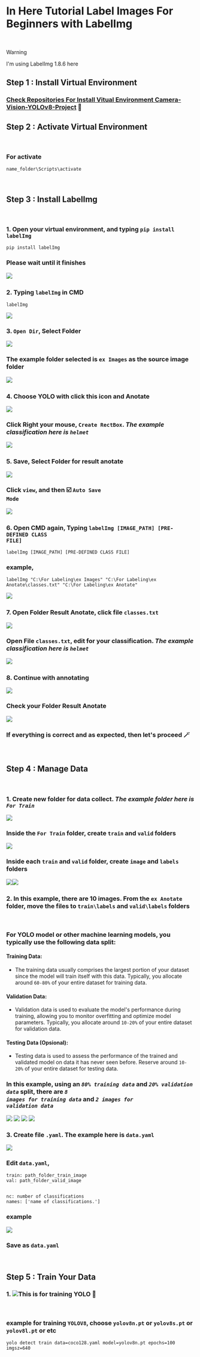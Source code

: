 # In Here Tutorial Label Images For Beginners with LabelImg
$~$
> [!WARNING]
> I'm using LabelImg 1.8.6 here
$~$

## Step 1 : Install Virtual Environment
### [Check Repositories For Install Vitual Environment Camera-Vision-YOLOv8-Project](https://github.com/rakhazl/Camera-Vision-YOLOv8-Project.git) :ok_person:

## Step 2 : Activate Virtual Environment
$~$
### For activate
    name_folder\Scripts\activate
$~$
## Step 3 : Install LabelImg
$~$
### 1. Open your virtual environment, and typing <code>pip install labelImg</code>
    pip install labelImg
### Please wait until it finishes 
![](https://github.com/rakhazl/Label-Images-For-Beginners/blob/main/Documentation%20Step/Ducomentation%20Tutor.png)
$~$
### 2. Typing <code>labelImg</code> in CMD
    labelImg
![](https://github.com/rakhazl/Label-Images-For-Beginners/blob/main/Documentation%20Step/Ducomentation%20Tutor%202.png)
### 3. <code>Open Dir</code>, Select Folder
![](https://github.com/rakhazl/Label-Images-For-Beginners/blob/main/Documentation%20Step/Ducomentation%20Tutor%203.png)
### The example folder selected is <code>ex Images</code> as the source image folder
![](https://github.com/rakhazl/Label-Images-For-Beginners/blob/main/Documentation%20Step/Ducomentation%20Tutor%204.png)
$~$
### 4. Choose YOLO with click this icon and Anotate
![](https://github.com/rakhazl/Label-Images-For-Beginners/blob/main/Documentation%20Step/Ducomentation%20Tutor%205.png)
### Click Right your mouse, <code>Create RectBox</code>. *The example classification here is <code>helmet</code>*
![](https://github.com/rakhazl/Label-Images-For-Beginners/blob/main/Documentation%20Step/Ducomentation%20Tutor%208.png)
$~$
### 5. Save, Select Folder for result anotate
![](https://github.com/rakhazl/Label-Images-For-Beginners/blob/main/Documentation%20Step/Ducomentation%20Tutor%209.png)
### Click <code>view</code>, and then :ballot_box_with_check: <code>Auto Save Mode</code>
![](https://github.com/rakhazl/Label-Images-For-Beginners/blob/main/Documentation%20Step/Ducomentation%20Tutor%206.png)
$~$ 
### 6. Open CMD again, Typing <code>labelImg [IMAGE_PATH] [PRE-DEFINED CLASS FILE]</code>
    labelImg [IMAGE_PATH] [PRE-DEFINED CLASS FILE]
### example, 
    labelImg "C:\For Labeling\ex Images" "C:\For Labeling\ex Anotate\classes.txt" "C:\For Labeling\ex Anotate"
![](https://github.com/rakhazl/Label-Images-For-Beginners/blob/main/Documentation%20Step/Ducomentation%20Tutor%2011.png)
$~$
### 7. Open Folder Result Anotate, click file <code>classes.txt</code>
![](https://github.com/rakhazl/Label-Images-For-Beginners/blob/main/Documentation%20Step/Ducomentation%20Tutor%2010.png)
### Open File <code>classes.txt</code>, edit for your classification. *The example classification here is <code>helmet</code>*
![](https://github.com/rakhazl/Label-Images-For-Beginners/blob/main/Documentation%20Step/Ducomentation%20Tutor%2012.png)
$~$
### 8. Continue with annotating
![](https://github.com/rakhazl/Label-Images-For-Beginners/blob/main/Documentation%20Step/Ducomentation%20Tutor%2013.png)
### Check your Folder Result Anotate
![](https://github.com/rakhazl/Label-Images-For-Beginners/blob/main/Documentation%20Step/Ducomentation%20Tutor%2014.png)
### If everything is correct and as expected, then let's proceed :magic_wand:
$~$
## Step 4 : Manage Data
$~$
### 1. Create new folder for data collect. *The example folder here is <code>For Train</code>*
![](https://github.com/rakhazl/Label-Images-For-Beginners/blob/main/Documentation%20Step/Ducomentation%20Tutor%2015.png)
### Inside the <code>For Train</code> folder, create <code>train</code> and <code>valid</code> folders
![](https://github.com/rakhazl/Label-Images-For-Beginners/blob/main/Documentation%20Step/Ducomentation%20Tutor%2016.png)
### Inside each <code>train</code> and <code>valid</code> folder, create <code>image</code> and <code>labels</code> folders
![](https://github.com/rakhazl/Label-Images-For-Beginners/blob/main/Documentation%20Step/Ducomentation%20Tutor%2017%20.png)![](https://github.com/rakhazl/Label-Images-For-Beginners/blob/main/Documentation%20Step/Ducomentation%20Tutor%2017-2.png)
$~$
### 2. In this example, there are 10 images. From the <code>ex Anotate</code> folder, move the files to <code>train\labels</code> and <code>valid\labels</code> folders
$~$
### For YOLO model or other machine learning models, you typically use the following data split:
#### Training Data:
- The training data usually comprises the largest portion of your dataset since the model will train itself with this data. Typically, you allocate around <code>60-80%</code> of your entire dataset for training data.
#### Validation Data:
- Validation data is used to evaluate the model's performance during training, allowing you to monitor overfitting and optimize model parameters. Typically, you allocate around <code>10-20%</code> of your entire dataset for validation data.
#### Testing Data (Opsional):
- Testing data is used to assess the performance of the trained and validated model on data it has never seen before. Reserve around <code>10-20%</code> of your entire dataset for testing data.
$~$
### In this example, using an <code>*80% training data*</code> and <code>*20% validation data*</code> split, there are <code>*8 images for training data*</code> and <code>*2 images for validation data*</code>
![](https://github.com/rakhazl/Label-Images-For-Beginners/blob/main/Documentation%20Step/Ducomentation%20Tutor%2018.png) ![](https://github.com/rakhazl/Label-Images-For-Beginners/blob/main/Documentation%20Step/Ducomentation%20Tutor18-2.png) ![](https://github.com/rakhazl/Label-Images-For-Beginners/blob/main/Documentation%20Step/Ducomentation%20Tutor%2018-3.png) ![](https://github.com/rakhazl/Label-Images-For-Beginners/blob/main/Documentation%20Step/Ducomentation%20Tutor18-4.png)
### 3. Create file <code>.yaml</code>. The example here is <code>data.yaml</code>
![](https://github.com/rakhazl/Label-Images-For-Beginners/blob/main/Documentation%20Step/Ducomentation%20Tutor%2019.png)
### Edit <code>data.yaml</code>,
    train: path_folder_train_image
    val: path_folder_valid_image


    nc: number of classifications
    names: ['name of classifications.']

### example
![](https://github.com/rakhazl/Label-Images-For-Beginners/blob/main/Documentation%20Step/Ducomentation%20Tutor%2020.png)
### Save as <code>data.yaml</code>
$~$
## Step 5 : Train Your Data 
### 1. ![This is for training YOLO](https://docs.ultralytics.com/modes/train/) :rocket:
$~$
### example for training <code>YOLOV8</code>, choose <code>yolov8n.pt</code> or <code>yolov8s.pt</code> or <code>yolov8l.pt</code> or etc
    yolo detect train data=coco128.yaml model=yolov8n.pt epochs=100 imgsz=640
